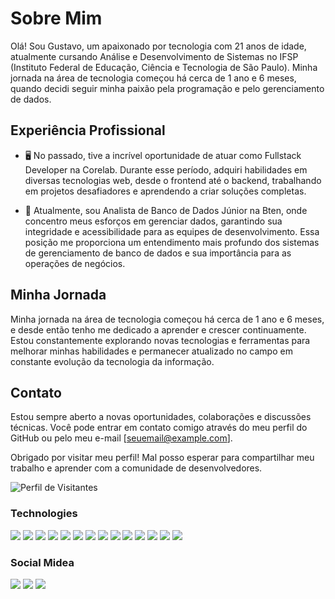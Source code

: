 # Sobre Mim

Olá! Sou Gustavo, um apaixonado por tecnologia com 21 anos de idade, atualmente cursando Análise e Desenvolvimento de Sistemas no IFSP (Instituto Federal de Educação, Ciência e Tecnologia de São Paulo). Minha jornada na área de tecnologia começou há cerca de 1 ano e 6 meses, quando decidi seguir minha paixão pela programação e pelo gerenciamento de dados.

## Experiência Profissional

- 🖥️ No passado, tive a incrível oportunidade de atuar como Fullstack Developer na Corelab. Durante esse período, adquiri habilidades em diversas tecnologias web, desde o frontend até o backend, trabalhando em projetos desafiadores e aprendendo a criar soluções completas.

- 💾 Atualmente, sou Analista de Banco de Dados Júnior na Bten, onde concentro meus esforços em gerenciar dados, garantindo sua integridade e acessibilidade para as equipes de desenvolvimento. Essa posição me proporciona um entendimento mais profundo dos sistemas de gerenciamento de banco de dados e sua importância para as operações de negócios.

## Minha Jornada

Minha jornada na área de tecnologia começou há cerca de 1 ano e 6 meses, e desde então tenho me dedicado a aprender e crescer continuamente. Estou constantemente explorando novas tecnologias e ferramentas para melhorar minhas habilidades e permanecer atualizado no campo em constante evolução da tecnologia da informação.

## Contato

Estou sempre aberto a novas oportunidades, colaborações e discussões técnicas. Você pode entrar em contato comigo através do meu perfil do GitHub ou pelo meu e-mail [seuemail@example.com].

Obrigado por visitar meu perfil! Mal posso esperar para compartilhar meu trabalho e aprender com a comunidade de desenvolvedores.

![Perfil de Visitantes](https://komarev.com/ghpvc/?username=TheGzuckert&color=DD6387)

### Technologies
<div>
  <img src="https://img.shields.io/badge/JavaScript-F7DF1E?style=for-the-badge&logo=javascript&logoColor=black">
  <img src="https://img.shields.io/badge/TypeScript-007ACC?style=for-the-badge&logo=typescript&logoColor=white">
  <img src="ttps://img.shields.io/badge/Node.js-43853D?style=for-the-badge&logo=node.js&logoColor=white">
  <img src="https://img.shields.io/badge/React-20232A?style=for-the-badge&logo=react&logoColor=61DAFB">
  <img src="https://img.shields.io/badge/React_Native-20232A?style=for-the-badge&logo=react&logoColor=61DAFB">
  <img src="https://img.shields.io/badge/Flutter-02569B?style=for-the-badge&logo=flutter&logoColor=white">
  <img src="https://img.shields.io/badge/Dart-0175C2?style=for-the-badge&logo=dart&logoColor=white">
  <img src="https://img.shields.io/badge/Java-ED8B00?style=for-the-badge&logo=openjdk&logoColor=white">
  <img src="https://img.shields.io/badge/HTML5-E34F26?style=for-the-badge&logo=html5&logoColor=white">
  <img src="https://img.shields.io/badge/CSS3-1572B6?style=for-the-badge&logo=css3&logoColor=white">
  <img src="https://img.shields.io/badge/Tailwind_CSS-38B2AC?style=for-the-badge&logo=tailwind-css&logoColor=white">
  <img src="https://img.shields.io/badge/MongoDB-4EA94B?style=for-the-badge&logo=mongodb&logoColor=white">
  <img src="https://img.shields.io/badge/PostgreSQL-316192?style=for-the-badge&logo=postgresql&logoColor=white">
  <img src="https://img.shields.io/badge/MySQL-00000F?style=for-the-badge&logo=mysql&logoColor=white">
</div>

### Social Midea
<div> 
	<a href="https://instagram.com/gustavozuckert" target="_blank"><img src="https://img.shields.io/badge/-Instagram-%23E4405F?style=for-the-badge&logo=instagram&logoColor=white" target="_blank"></a>
	<a href="https://www.linkedin.com/in/gustavo-dos-santos-zuckert-3395b5217/" target="_blank"><img src="https://img.shields.io/badge/-LinkedIn-%230077B5?style=for-the-badge&logo=linkedin&logoColor=white" target="_blank"></a> 
	<a href="https://twitter.com/TheGzuckert"></a>
	<a href="https://twitter.com/TheGzuckert" target="_blank"><img src="https://img.shields.io/badge/Twitter-1DA1F2?style=for-the-badge&logo=twitter&logoColor=white"></a>
</div>
